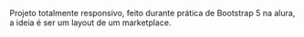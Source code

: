 Projeto totalmente responsivo, feito durante prática de Bootstrap 5 na alura, a ideia é ser um layout de um marketplace.
